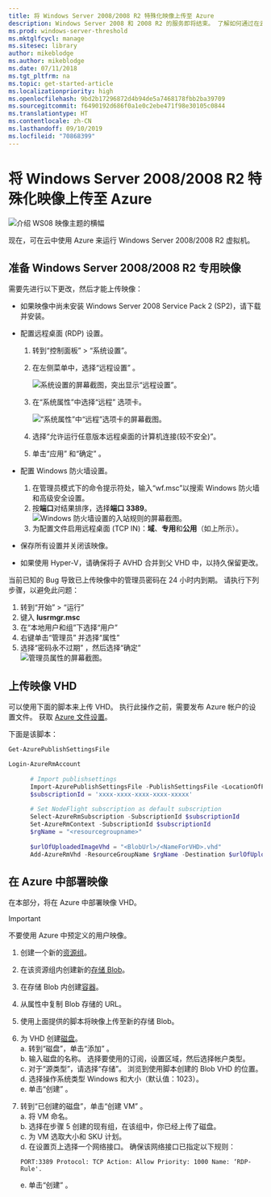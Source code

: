 ```yaml
---
title: 将 Windows Server 2008/2008 R2 特殊化映像上传至 Azure
description: Windows Server 2008 和 2008 R2 的服务即将结束。 了解如何通过在云中托管 Windows Server 来提升和迁移至 Azure。
ms.prod: windows-server-threshold
ms.mktglfcycl: manage
ms.sitesec: library
author: mikeblodge
ms.author: mikeblodge
ms.date: 07/11/2018
ms.tgt_pltfrm: na
ms.topic: get-started-article
ms.localizationpriority: high
ms.openlocfilehash: 9bd2b17296872d4b94de5a7468178fbb2ba39709
ms.sourcegitcommit: f6490192d686f0a1e0c2ebe471f98e30105c0844
ms.translationtype: HT
ms.contentlocale: zh-CN
ms.lasthandoff: 09/10/2019
ms.locfileid: "70868399"
---
```

# <a name="upload-a-windows-server-20082008-r2-specialized-image-to-azure"></a>将 Windows Server 2008/2008 R2 特殊化映像上传至 Azure 

![介绍 WS08 映像主题的横幅](media/WS08-image-banner-large.png)

现在，可在云中使用 Azure 来运行 Windows Server 2008/2008 R2 虚拟机。 

## <a name="prep-the-windows-server-20082008-r2-specialized-image"></a>准备 Windows Server 2008/2008 R2 专用映像
需要先进行以下更改，然后才能上传映像：

- 如果映像中尚未安装 Windows Server 2008 Service Pack 2 (SP2)，请下载并安装。

- 配置远程桌面 (RDP) 设置。
  1. 转到“控制面板”   >   “系统设置”。   
  2. 在左侧菜单中，选择“远程设置”  。

     ![系统设置的屏幕截图，突出显示“远程设置”。](media/1a_remote_settings.png)

  3. 在“系统属性”中选择“远程”  选项卡。   

     ![“系统属性”中“远程”选项卡的屏幕截图。](media/2c_sysprops.png)

  4. 选择“允许运行任意版本远程桌面的计算机连接(较不安全)”。   
  5. 单击“应用”  和“确定”  。
- 配置 Windows 防火墙设置。   
   1. 在管理员模式下的命令提示符处，输入“wf.msc”以搜索 Windows 防火墙和高级安全设置。    
   2. 按**端口**对结果排序，选择**端口 3389**。   
     ![Windows 防火墙设置的入站规则的屏幕截图。](media/3b_inboundrules.png)   
   3. 为配置文件启用远程桌面 (TCP IN)：**域**、**专用**和**公用**（如上所示）。

- 保存所有设置并关闭该映像。   
- 如果使用 Hyper-V，请确保将子 AVHD 合并到父 VHD 中，以持久保留更改。

当前已知的 Bug 导致已上传映像中的管理员密码在 24 小时内到期。 请执行下列步骤，以避免此问题： 

1. 转到“开始”   >   “运行”
2. 键入 **lusrmgr.msc**
3. 在“本地用户和组”下选择“用户” 
4. 右键单击“管理员”  并选择“属性” 
5. 选择“密码永不过期”  ，然后选择“确定”  
![管理员属性的屏幕截图。](media/6_adminprops.png)

## <a name="uploading-the-image-vhd"></a>上传映像 VHD
可以使用下面的脚本来上传 VHD。 执行此操作之前，需要发布 Azure 帐户的设置文件。 获取 [Azure 文件设置](https://azure.microsoft.com/downloads/)。

下面是该脚本：

```powershell
Get-AzurePublishSettingsFile 

Login-AzureRmAccount
 
      # Import publishsettings
      Import-AzurePublishSettingsFile -PublishSettingsFile <LocationOfPublishingFile>
      $subscriptionId = 'xxxx-xxxx-xxxx-xxxx-xxxxx'
 
      # Set NodeFlight subscription as default subscription
      Select-AzureRmSubscription -SubscriptionId $subscriptionId
      Set-AzureRmContext -SubscriptionId $subscriptionId
      $rgName = "<resourcegroupname>"
    
      $urlOfUploadedImageVhd = "<BlobUrl>/<NameForVHD>.vhd"
      Add-AzureRmVhd -ResourceGroupName $rgName -Destination $urlOfUploadedImageVhd -LocalFilePath "<FilePath>"  
```
## <a name="deploy-the-image-in-azure"></a>在 Azure 中部署映像
在本部分，将在 Azure 中部署映像 VHD。 

> [!IMPORTANT]
> 不要使用 Azure 中预定义的用户映像。

1.  创建一个新的[资源组](https://docs.microsoft.com/rest/api/resources/resourcegroups/createorupdate)。 
2.  在该资源组内创建新的[存储 Blob](https://docs.microsoft.com/rest/api/storageservices/put-blob)。
3.  在存储 Blob 内创建[容器](https://docs.microsoft.com/rest/api/storageservices/create-container)。
4.  从属性中复制 Blob 存储的 URL。
5.  使用上面提供的脚本将映像上传至新的存储 Blob。
6.  为 VHD 创建[磁盘](https://docs.microsoft.com/azure/virtual-machines/windows/prepare-for-upload-vhd-image)。   
     a. 转到“磁盘”，单击“添加”  。  
     b. 输入磁盘的名称。 选择要使用的订阅，设置区域，然后选择帐户类型。   
     c. 对于“源类型”，请选择“存储”。 浏览到使用脚本创建的 Blob VHD 的位置。  
     d. 选择操作系统类型 Windows 和大小（默认值：1023）。   
     e. 单击“创建”  。   

7.  转到“已创建的磁盘”，单击“创建 VM”  。   
     a. 将 VM 命名。   
     b. 选择在步骤 5 创建的现有组，在该组中，你已经上传了磁盘。   
     c. 为 VM 选取大小和 SKU 计划。   
     d. 在设置页上选择一个网络接口。 确保该网络接口已指定以下规则：
 
        PORT:3389 Protocol: TCP Action: Allow Priority: 1000 Name: ‘RDP-Rule'.   
     e. 单击“创建”  。




